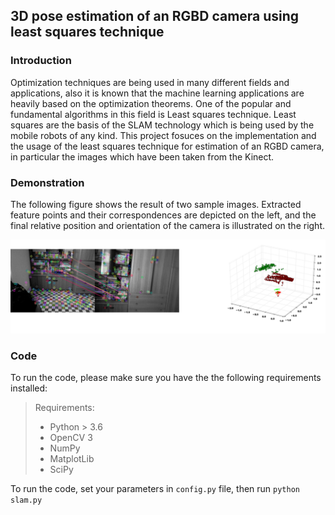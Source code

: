 ## 3D pose estimation of an RGBD camera using least squares technique

### Introduction
Optimization techniques are being used in many different fields and
applications, also it is known that the machine learning applications are heavily based on the
optimization theorems. One of the popular and fundamental algorithms in this field is Least squares
technique. Least squares are the basis of the SLAM technology which is being used by the mobile
robots of any kind. This project fosuces on the implementation and the usage of the least squares 
technique for estimation of an RGBD camera, in particular the images which have been taken from the Kinect.

### Demonstration

The following figure shows the result of two sample images. Extracted feature points and their correspondences are depicted on the left, and the final relative position and orientation of the camera is illustrated on the right.
<p align="center"><img src="docs/slam-results.png" width="640" title="Slam technology"></p>


### Code
To run the code, please make sure you have the the following requirements installed:

> Requirements:
> - Python > 3.6 </br>
> - OpenCV 3 </br>
> - NumPy </br>
> - MatplotLib</br>
> - SciPy</br>

To run the code, set your parameters in `config.py` file, then run `python slam.py`


